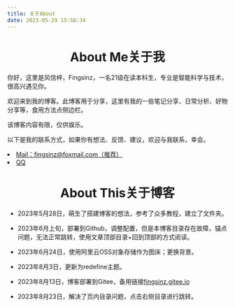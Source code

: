 ```yaml
---
title: 关于About
date: 2023-05-29 15:58:34
---
```


<h1 align=center><strong>About Me关于我</strong></h1>

你好，这里是风信梓，Fingsinz，一名21级在读本科生，专业是智能科学与技术，很高兴遇见你。

欢迎来到我的博客。此博客用于分享，这里有我的一些笔记分享、日常分析、好物分享等，食用方法点侧边栏。

该博客内容有限，仅供娱乐。

以下是我的联系方式，如果你有想法、反馈、建议，欢迎与我联系，幸会。

<li><a href="mailto:fingsinz@foxmail.com" target="_blank"><span class="iconfont iconmail_fill"></span> Mail：fingsinz@foxmail.com（推荐）</a></li>

<li><a href="tencent://message/?uin=1192697361&Site=QQ交谈&Menu=yes" target="_blank"><span class="iconfont iconQQ"></span>QQ</a></li>

<h1 align=center><strong>About This关于博客</strong></h1>

* 2023年5月28日，萌生了搭建博客的想法，参考了众多教程，建立了文件夹。

* 2023年6月上旬，部署到Github，调整配置，但是本博客目录存在故障，锚点问题，无法正常跳转，使用文章顶部目录+回到顶部的方式阅读。

* 2023年6月24日，使用阿里云OSS对象存储作为图床；更换背景。

* 2023年8月3日，更新为redefine主题。

* 2023年8月13日，博客部署到Gitee，备用链接[fingsinz.gitee.io](https://fingsinz.gitee.io)

* 2023年8月23日，解决了页内目录问题，点击右侧目录进行跳转。